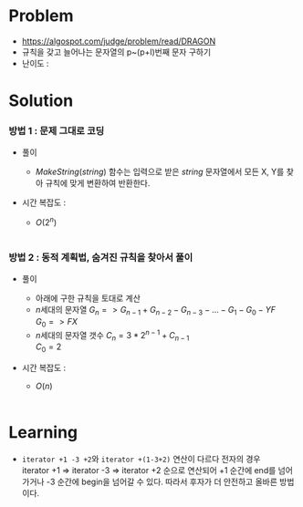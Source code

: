 # Problem
* https://algospot.com/judge/problem/read/DRAGON
* 규칙을 갖고 늘어나는 문자열의 p~(p+l)번째 문자 구하기
* 난이도 : 

# Solution

### 방법 1 : 문제 그대로 코딩
* 풀이
  * $MakeString(string)$ 함수는 입력으로 받은 $string$ 문자열에서 모든 X, Y를 찾아 규칙에 맞게 변환하여 반환한다.

* 시간 복잡도 :
  * $O(2^n)$
<br></br>

### 방법 2 : 동적 계획법, 숨겨진 규칙을 찾아서 풀이
* 풀이
  * 아래에 구한 규칙을 토대로 계산
  * $n$세대의 문자열 $G_n => G_{n-1}+G_{n-2}-G_{n-3}-...-G_1-G_0-YF$   
    $G_0=>FX$
  * $n$세대의 문자열 갯수 $C_n = 3*2^{n-1}+C_{n-1}$   
    $C_0 = 2$

* 시간 복잡도 :
  * $O(n)$
<br></br>

# Learning
* `iterator +1 -3 +2`와 `iterator +(1-3+2)` 연산이 다르다 전자의 경우   
iterator +1 => iterator -3 => iterator +2 순으로 연산되어 +1 순간에 end를 넘어가거나 -3 순간에 begin을 넘어갈 수 있다.
따라서 후자가 더 안전하고 올바른 방법이다.
